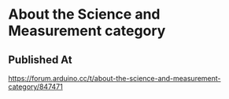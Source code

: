 # About the Science and Measurement category

## Published At

https://forum.arduino.cc/t/about-the-science-and-measurement-category/847471
